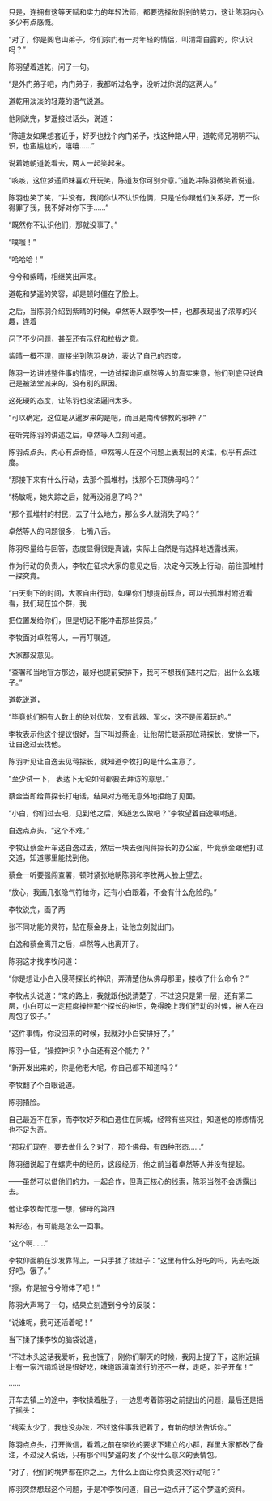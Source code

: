 只是，连拥有这等天赋和实力的年轻法师，都要选择依附别的势力，这让陈羽内心多少有点感慨。

“对了，你是阁皂山弟子，你们宗门有一对年轻的情侣，叫清霜白露的，你认识吗？”

陈羽望着道乾，问了一句。

“是外门弟子吧，内门弟子，我都听过名字，没听过你说的这两人。”

道乾用淡淡的轻蔑的语气说道。

他刚说完，梦遥接过话头，说道：

“陈道友如果想套近乎，好歹也找个内门弟子，找这种路人甲，道乾师兄明明不认识，也蛮尴尬的，嘻嘻……”

说着她朝道乾看去，两人一起笑起来。

“咳咳，这位梦遥师妹喜欢开玩笑，陈道友你可别介意。”道乾冲陈羽微笑着说道。

陈羽也笑了笑，“并没有，我问你认不认识他俩，只是怕你跟他们关系好，万一你得罪了我，我不好对你下手……”

“既然你不认识他们，那就没事了。”

“噗嗤！”

“哈哈哈！”

兮兮和紫晴，相继笑出声来。

道乾和梦遥的笑容，却是顿时僵在了脸上。

之后，当陈羽介绍到紫晴的时候，卓然等人跟李牧一样，也都表现出了浓厚的兴趣，连着

问了不少问题，甚至还有示好和拉拢之意。

紫晴一概不理，直接坐到陈羽身边，表达了自己的态度。

陈羽一边讲述整件事的情况，一边试探询问卓然等人的真实来意，他们到底只说自己是被法堂派来的，没有别的原因。

这死硬的态度，让陈羽也没法逼问太多。

“可以确定，这位是从暹罗来的是吧，而且是南传佛教的邪神？”

在听完陈羽的讲述之后，卓然等人立刻问道。

陈羽点点头，内心有点奇怪，卓然等人在这个问题上表现出的关注，似乎有点过度。

“那接下来有什么行动，去那个孤堆村，找那个石顶佛母吗？”

“杨敏呢，她失踪之后，就再没消息了吗？”

“那个孤堆村的村民，去了什么地方，那么多人就消失了吗？”

卓然等人的问题很多，七嘴八舌。

陈羽尽量给与回答，态度显得很是真诚，实际上自然是有选择地透露线索。

作为行动的负责人，李牧在征求大家的意见之后，决定今天晚上行动，前往孤堆村一探究竟。

“白天剩下的时间，大家自由行动，如果你们想提前踩点，可以去孤堆村附近看看，我们现在拉个群，我

把位置发给你们，但是切记不能冲击那些探员。”

李牧面对卓然等人，一再叮嘱道。

大家都没意见。

“查署和当地官方那边，最好也提前安排下，我可不想我们进村之后，出什么幺蛾子。”

道乾说道，

“毕竟他们拥有人数上的绝对优势，又有武器、军火，这不是闹着玩的。”

李牧表示他这个提议很好，当下叫过蔡金，让他帮忙联系那位蒋探长，安排一下，让白逸过去找他。

陈羽听见让白逸去见蒋探长，就知道李牧打的是什么主意了。

“至少试一下， 表达下无论如何都要去拜访的意思。”

蔡金当即给蒋探长打电话，结果对方毫无意外地拒绝了见面。

“小白，你们过去吧，见到他之后，知道怎么做吧？”李牧望着白逸嘱咐道。

白逸点点头，“这个不难。”

李牧让蔡金开车送白逸过去，然后一块去强闯蒋探长的办公室，毕竟蔡金跟他打过交道，知道哪里能找到他。

蔡金一听要强闯查署，顿时紧张地朝陈羽和李牧两人脸上望去。

“放心，我画几张隐气符给你，还有小白跟着，不会有什么危险的。”

李牧说完，画了两

张不同功能的灵符，贴在蔡金身上，让他立刻就出门。

白逸和蔡金离开之后，卓然等人也离开了。

陈羽这才找李牧问道：

“你是想让小白入侵蒋探长的神识，弄清楚他从佛母那里，接收了什么命令？”

李牧点头说道：“来的路上，我就跟他说清楚了，不过这只是第一层，还有第二层，小白可以一定程度操控那个探长的神识，免得晚上我们行动的时候，被人在四周包了饺子。”

“这件事情，你没回来的时候，我就对小白安排好了。”

陈羽一怔，“操控神识？小白还有这个能力？”

“新开发出来的，你是他老大呢，你自己都不知道吗？”

李牧翻了个白眼说道。

陈羽捂脸。

自己最近不在家，而李牧好歹和白逸住在同城，经常有些来往，知道他的修炼情况也不足为奇。

“那我们现在，要去做什么？对了，那个佛母，有四种形态……”

陈羽细说起了在螺壳中的经历，这段经历，他之前当着卓然等人并没有提起。

——虽然可以借他们的力，一起合作，但真正核心的线索，陈羽当然不会透露出去。

他让李牧帮忙想一想，佛母的第四

种形态，有可能是怎么一回事。

“这个啊……”

李牧仰面躺在沙发靠背上，一只手揉了揉肚子：“这里有什么好吃的吗，先去吃饭好吧，饿了。”

“擦，你是被兮兮附体了吧！”

陈羽大声骂了一句，结果立刻遭到兮兮的反驳：

“说谁呢，我可还活着呢！”

当下揉了揉李牧的脑袋说道，

“不过木头这话我爱听，我也饿了，刚你们聊天的时候，我网上搜了下，这附近镇上有一家汽锅鸡说是很好吃，味道跟滇南流行的还不一样，走吧，胖子开车！”

……

开车去镇上的途中，李牧揉着肚子，一边思考着陈羽之前提出的问题，最后还是摇了摇头：

“线索太少了，我也没办法，不过这件事我记着了，有新的想法告诉你。”

陈羽点点头，打开微信，看着之前在李牧的要求下建立的小群，群里大家都改了备注，不过没人说话，只有那个叫梦遥的发了个没什么意义的表情包。

“对了，他们的境界都在你之上，为什么上面让你负责这次行动呢？”

陈羽突然想起这个问题，于是冲李牧问道，自己一边点开了这个梦遥的资料。
